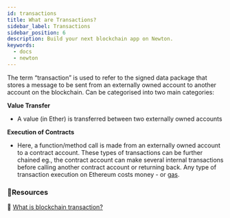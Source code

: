 ```yaml
---
id: transactions
title: What are Transactions?
sidebar_label: Transactions
sidebar_position: 6
description: Build your next blockchain app on Newton.
keywords:
  - docs
  - newton
---
```


The term “transaction” is used to refer to the signed data package that stores a message to be sent from an externally owned account to another account on the blockchain.
Can be categorised into two main categories:

**Value Transfer**

- A value (in Ether) is transferred between two externally owned accounts

**Execution of Contracts**

- Here, a function/method call is made from an externally owned account to a contract account. These types of transactions can be further chained eg., the contract account can make several internal transactions before calling another contract account or returning back.
Any type of transaction execution on Ethereum costs money - or [gas](./gas).

### **:scroll:Resources**

:blue_book: [What is blockchain transaction?](https://coincentral.com/what-is-a-blockchain-transaction-anyway/)
